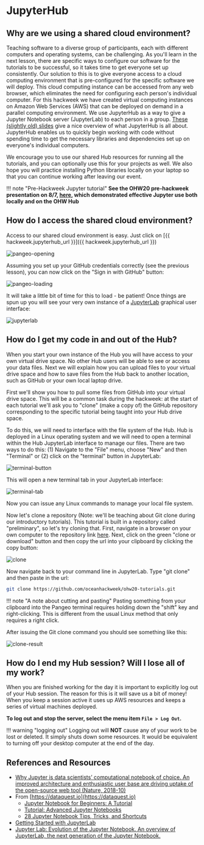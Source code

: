 # JupyterHub

## Why are we using a shared cloud environment?

Teaching software to a diverse group of participants, each with different computers and operating systems, can be challenging. As you'll learn in the next lesson, there are specific ways to configure our software for the tutorials to be successful, so it takes time to get everyone set up consistently. Our solution to this is to give everyone access to a cloud computing environment that is pre-configured for the specific software we will deploy. This cloud computing instance can be accessed from any web browser, which eliminates the need for configuring each person's individual computer. For this hackweek we have created virtual computing instances on Amazon Web Services (AWS) that can be deployed on demand in a parallel computing environment. We use JupyterHub as a way to give a Jupyter Notebook server (JupyterLab) to each person in a group. [These (slightly old) slides](https://www.slideshare.net/willingc/jupyterhub-a-thing-explainer-overview?from_action=save) give a nice overview of what JupyterHub is all about. JupyterHub enables us to quickly begin working with code without spending time to get the necessary libraries and dependencies set up on everyone's individual computers.

We encourage you to use our shared Hub resources for running all the tutorials, and you can optionally use this for your projects as well. We also hope you will practice installing Python libraries locally on your laptop so that you can continue working after leaving our event.

!!! note "Pre-Hackweek Jupyter tutorial"
     **See the OHW20 pre-hackweek presentation on 8/7, [here](../tutorials/getting_started.md#pre-hackweek-tutorials), which demonstrated effective Jupyter use both locally and on the OHW Hub**

## How do I access the shared cloud environment?

Access to our shared cloud environment is easy. Just click on [{{ hackweek.jupyterhub_url }}]({{ hackweek.jupyterhub_url }})

![pangeo-opening](../img/ohwjupyterhub-opening.png)

Assuming you set up your GitHub credentials correctly (see the previous lesson), you can now click on the "Sign in with GitHub" button:

![pangeo-loading](../img/pangeo-loading.png)

It will take a little bit of time for this to load - be patient! Once things are spun up you will see your very own instance of a [JupyterLab](https://jupyterlab.readthedocs.io/en/stable/) graphical user interface:

![jupyterlab](../img/jupyterlab.png)


## How do I get my code in and out of the Hub?

When you start your own instance of the Hub you will have access to your own virtual drive space. No other Hub users will be able to see or access your data files. Next we will explain how you can upload files to your virtual drive space and how to save files from the Hub back to another location, such as GitHub or your own local laptop drive.

First we'll show you how to pull some files from GitHub into your virtual drive space.  This will be a common task during the hackweek: at the start of each tutorial we'll ask you to "clone" (make a copy of) the GitHub repository corresponding to the specific tutorial being taught into your Hub drive space.

To do this, we will need to interface with the file system of the Hub. Hub is deployed in a Linux operating system and we will need to open a terminal within the Hub JupyterLab interface to manage our files. There are two ways to do this: (1) Navigate to the "File" menu, choose "New" and then "Terminal" or (2) click on the "terminal" button in JupyterLab: 

![terminal-button](../img/terminal-button.png)

This will open a new terminal tab in your JupyterLab interface:

![terminal-tab](../img/terminal.png)

Now you can issue any Linux commands to manage your local file system.

Now let's clone a repository (Note: we'll be teaching about Git clone during our introductory tutorials). This tutorial is built in a repository called "preliminary", so let's try cloning that. First, navigate in a browser on your own computer to the repository link [here](oceanhackweek/ohw20-tutorials). Next, click on the green "clone or download" button and then copy the url into your clipboard by clicking the copy button:

<!-- CREATE NEW SCREENSHOT USING OHW ORG -->
![clone](../img/clone.png)

Now navigate back to your command line in JupyterLab. Type "git clone" and then paste in the url:

```bash
git clone https://github.com/oceanhackweek/ohw20-tutorials.git
```

!!! note "A note about cutting and pasting"
    Pasting something from your clipboard into the Pangeo terminal requires holding down the "shift" key and right-clicking.  This is different from the usual Linux method that only requires a right click.

After issuing the Git clone command you should see something like this:

![clone-result](../img/clone-result.png)

## How do I end my Hub session? Will I lose all of my work?

When you are finished working for the day it is important to explicitly log out of your Hub session. The reason for this is it will save us a bit of money! When you keep a session active it uses up AWS resources and keeps a series of virtual machines deployed. 

**To log out and stop the server, select the menu item `File > Log Out`.**

!!! warning "logging out"
    Logging out will **NOT** cause any of your work to be lost or deleted. It simply shuts down some resources. It would be equivalent to turning off your desktop computer at the end of the day.


## References and Resources

- [Why Jupyter is data scientists’ computational notebook of choice. An improved architecture and enthusiastic user base are driving uptake of the open-source web tool (Nature, 2018-10)](https://www.nature.com/articles/d41586-018-07196-1)
- From [https://dataquest.io](https://dataquest.io)
    - [Jupyter Notebook for Beginners: A Tutorial](https://www.dataquest.io/blog/jupyter-notebook-tutorial/)
    - [Tutorial: Advanced Jupyter Notebooks](https://www.dataquest.io/blog/advanced-jupyter-notebooks-tutorial/)
    - [28 Jupyter Notebook Tips, Tricks, and Shortcuts](https://www.dataquest.io/blog/jupyter-notebook-tips-tricks-shortcuts/)
- [Getting Started with JupyterLab](https://www.blog.pythonlibrary.org/2019/02/05/getting-started-with-jupyterlab/)
- [Jupyter Lab: Evolution of the Jupyter Notebook. An overview of JupyterLab, the next generation of the Jupyter Notebook.](https://towardsdatascience.com/jupyter-lab-evolution-of-the-jupyter-notebook-5297cacde6b)
